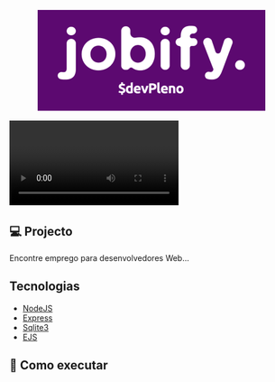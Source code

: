 <p align="center">
  <img alt="JOBIFY" src=".github/logo.png"/>
</p>

<a align="center">
  <video source=".github/git.mp4"></video>
</a>

## 💻 Projecto

Encontre emprego para desenvolvedores Web...

## Tecnologias

- [NodeJS](https://nodejs.org/en)
- [Express](https://expressjs.com/)
- [Sqlite3](https://www.npmjs.com/package/sqlite)
- [EJS](https://ejs.co/)

## 🚀 Como executar

